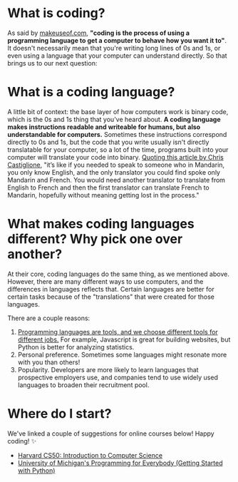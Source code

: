 # What is coding?

As said by [makeuseof.com](https://www.makeuseof.com/tag/what-is-coding/), **"coding is the process of using a programming language to get a computer to behave how you want it to"**. It doesn't necessarily mean that you're writing long lines of 0s and 1s, or even using a language that your computer can understand directly. So that brings us to our next question: 

# What is a coding language?

A little bit of context: the base layer of how computers work is binary code, which is the 0s and 1s thing that you've heard about. **A coding language makes instructions readable and writeable for humans, but also understandable for computers.** Sometimes these instructions correspond directly to 0s and 1s, but the code that you write usually isn't directly translatable for your computer, so a lot of the time, programs built into your computer will translate your code into binary. [Quoting this article by Chris Castiglione](https://learn.onemonth.com/what-is-coding/), "it’s like if you needed to speak to someone who in Mandarin, you only know English, and the only translator you could find spoke only Mandarin and French. You would need another translator to translate from English to French and then the first translator can translate French to Mandarin, hopefully without meaning getting lost in the process."

# What makes coding languages different? Why pick one over another?

At their core, coding languages do the same thing, as we mentioned above. However, there are many different ways to use computers, and the differences in languages reflects that. Certain languages are better for certain tasks because of the "translations" that were created for those languages.

There are a couple reasons:

1. [Programming languages are tools, and we choose different tools for different jobs.](https://stackoverflow.blog/2015/07/29/why-are-there-so-many-programming-languages/) For example, Javascript is great for building websites, but Python is better for analyzing statistics.
2. Personal preference. Sometimes some languages might resonate more with you than others!
3. Popularity. Developers are more likely to learn languages that prospective employers use, and companies tend to use widely used languages to broaden their recruitment pool. 

# Where do I start?

We've linked a couple of suggestions for online courses below! Happy coding! :sparkles:

- [Harvard CS50: Introduction to Computer Science](https://online-learning.harvard.edu/course/cs50-introduction-computer-science)
- [University of Michigan's Programming for Everybody (Getting Started with Python)](https://www.coursera.org/learn/python)